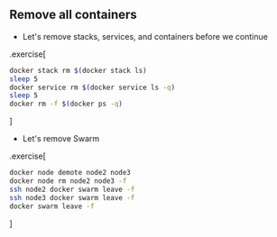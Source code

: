 ## Remove all containers

- Let's remove stacks, services, and containers before we continue

.exercise[

  ```bash
  docker stack rm $(docker stack ls)
  sleep 5
  docker service rm $(docker service ls -q)
  sleep 5
  docker rm -f $(docker ps -q)
  ```

]

- Let's remove Swarm

.exercise[

  ```bash
  docker node demote node2 node3
  docker node rm node2 node3 -f
  ssh node2 docker swarm leave -f 
  ssh node3 docker swarm leave -f
  docker swarm leave -f
  ```

]
